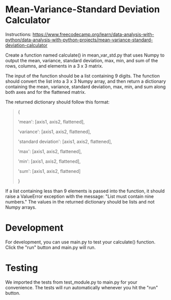 # Mean-Variance-Standard Deviation Calculator

Instructions: https://www.freecodecamp.org/learn/data-analysis-with-python/data-analysis-with-python-projects/mean-variance-standard-deviation-calculator

Create a function named calculate() in mean_var_std.py that uses Numpy to output the mean, variance, standard deviation, max, min, and sum of the rows, columns, and elements in a 3 x 3 matrix.

The input of the function should be a list containing 9 digits. The function should convert the list into a 3 x 3 Numpy array, and then return a dictionary containing the mean, variance, standard deviation, max, min, and sum along both axes and for the flattened matrix.

The returned dictionary should follow this format:

> {
> 
>   'mean': [axis1, axis2, flattened],
> 
>   'variance': [axis1, axis2, flattened],
> 
>   'standard deviation': [axis1, axis2, flattened],
> 
>   'max': [axis1, axis2, flattened],
> 
>   'min': [axis1, axis2, flattened],
> 
>   'sum': [axis1, axis2, flattened]
> 
> }

If a list containing less than 9 elements is passed into the function, it should raise a ValueError exception with the message: "List must contain nine numbers." The values in the returned dictionary should be lists and not Numpy arrays.

# Development
For development, you can use main.py to test your calculate() function. Click the "run" button and main.py will run.

# Testing
We imported the tests from test_module.py to main.py for your convenience. The tests will run automatically whenever you hit the "run" button.
